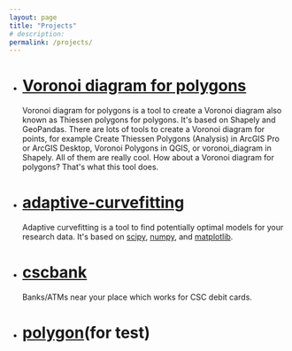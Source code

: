 ```yaml
---
layout: page
title: "Projects"
# description:
permalink: /projects/
---
```

- # [Voronoi diagram for polygons]

	Voronoi diagram for polygons is a tool to create a Voronoi diagram also known as Thiessen polygons for polygons. It's based on Shapely and GeoPandas. There are lots of tools to create a Voronoi diagram for points, for example Create Thiessen Polygons (Analysis) in ArcGIS Pro or ArcGIS Desktop, Voronoi Polygons in QGIS, or voronoi_diagram in Shapely. All of them are really cool. How about a Voronoi diagram for polygons? That's what this tool does.

- # [adaptive-curvefitting]

	Adaptive curvefitting is a tool to find potentially optimal models for your research data. It's based on [scipy], [numpy], and [matplotlib]. 
	
- # [cscbank]

	Banks/ATMs near your place which works for CSC debit cards.
	
- # [polygon](/Polygon/)(for test)


[Voronoi diagram for polygons]: /voronoi-diagram-for-polygons/
[adaptive-curvefitting]: /adaptive-curvefitting/
[cscbank]: /cscbank/
[scipy]: https://scipy.org/scipylib/
[numpy]: https://numpy.org/
[matplotlib]: https://matplotlib.org/


<!-- back to top button -->
<script src="/js/vanilla-back-to-top.min.js"></script>
<script>addBackToTop()</script>